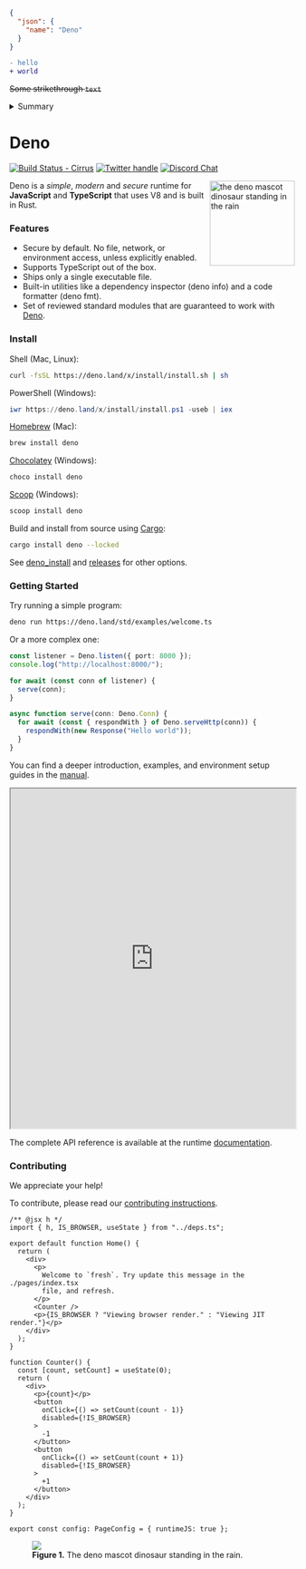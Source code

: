 ```json
{
  "json": {
    "name": "Deno"
  }
}
```

```diff
- hello
+ world
```

~~Some strikethrough `text`~~

<details>
  <summary>Summary</summary>
  <p>Some Details

  **even more details**

  </p>
</details>

# Deno

[![Build Status - Cirrus][]][Build status] [![Twitter handle][]][Twitter badge]
[![Discord Chat](https://img.shields.io/discord/684898665143206084?logo=discord&style=social)](https://discord.gg/deno)

<img align="right" src="https://deno.land/logo.svg" height="150px" alt="the deno mascot dinosaur standing in the rain">

Deno is a _simple_, _modern_ and _secure_ runtime for **JavaScript** and
**TypeScript** that uses V8 and is built in Rust.

### Features

- Secure by default. No file, network, or environment access, unless explicitly
  enabled.
- Supports TypeScript out of the box.
- Ships only a single executable file.
- Built-in utilities like a dependency inspector (deno info) and a code
  formatter (deno fmt).
- Set of reviewed standard modules that are guaranteed to work with
  [Deno](https://deno.land/std/).

### Install

Shell (Mac, Linux):

```sh
curl -fsSL https://deno.land/x/install/install.sh | sh
```

PowerShell (Windows):

```powershell
iwr https://deno.land/x/install/install.ps1 -useb | iex
```

[Homebrew](https://formulae.brew.sh/formula/deno) (Mac):

```sh
brew install deno
```

[Chocolatey](https://chocolatey.org/packages/deno) (Windows):

```powershell
choco install deno
```

[Scoop](https://scoop.sh/) (Windows):

```powershell
scoop install deno
```

Build and install from source using [Cargo](https://crates.io/crates/deno):

```sh
cargo install deno --locked
```

See
[deno_install](https://github.com/denoland/deno_install/blob/master/README.md)
and [releases](https://github.com/denoland/deno/releases) for other options.

### Getting Started

Try running a simple program:

```sh
deno run https://deno.land/std/examples/welcome.ts
```

Or a more complex one:

```ts
const listener = Deno.listen({ port: 8000 });
console.log("http://localhost:8000/");

for await (const conn of listener) {
  serve(conn);
}

async function serve(conn: Deno.Conn) {
  for await (const { respondWith } of Deno.serveHttp(conn)) {
    respondWith(new Response("Hello world"));
  }
}
```

You can find a deeper introduction, examples, and environment setup guides in
the [manual](https://deno.land/manual).

<iframe width="100%" height="600" src="https://embed.deno.com/playground/urlpattern?layout=both"></iframe>

The complete API reference is available at the runtime
[documentation](https://doc.deno.land).

### Contributing

We appreciate your help!

To contribute, please read our
[contributing instructions](https://deno.land/manual/contributing).

[Build Status - Cirrus]: https://github.com/denoland/deno/workflows/ci/badge.svg?branch=main&event=push
[Build status]: https://github.com/denoland/deno/actions
[Twitter badge]: https://twitter.com/intent/follow?screen_name=deno_land
[Twitter handle]: https://img.shields.io/twitter/follow/deno_land.svg?style=social&label=Follow

```tsx
/** @jsx h */
import { h, IS_BROWSER, useState } from "../deps.ts";

export default function Home() {
  return (
    <div>
      <p>
        Welcome to `fresh`. Try update this message in the ./pages/index.tsx
        file, and refresh.
      </p>
      <Counter />
      <p>{IS_BROWSER ? "Viewing browser render." : "Viewing JIT render."}</p>
    </div>
  );
}

function Counter() {
  const [count, setCount] = useState(0);
  return (
    <div>
      <p>{count}</p>
      <button
        onClick={() => setCount(count - 1)}
        disabled={!IS_BROWSER}
      >
        -1
      </button>
      <button
        onClick={() => setCount(count + 1)}
        disabled={!IS_BROWSER}
      >
        +1
      </button>
    </div>
  );
}

export const config: PageConfig = { runtimeJS: true };
```

<figure>
  <img src="https://deno.land/logo.svg" />
  <figcaption><b>Figure 1.</b> The deno mascot dinosaur standing in the rain.</figcaption>
</figure>

